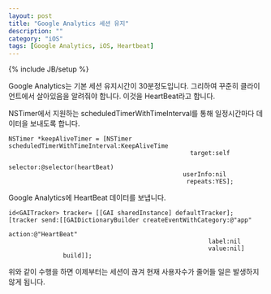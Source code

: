 ```yaml
---
layout: post
title: "Google Analytics 세션 유지"
description: ""
category: "iOS"
tags: [Google Analytics, iOS, Heartbeat]
---
```

{% include JB/setup %}

Google Analytics는 기본 세션 유지시간이 30분정도입니다. 그리하여 꾸준히 클라이언트에서 살아있음을 알려줘야 합니다. 이것을 HeartBeat라고 합니다.

NSTimer에서 지원하는 scheduledTimerWithTimeInterval를 통해 일정시간마다 데이터을 보내도록 합니다.

	NSTimer *keepAliveTimer = [NSTimer scheduledTimerWithTimeInterval:KeepAliveTime
                                                      target:self
                                                    selector:@selector(heartBeat)
                                                    userInfo:nil
                                                     repeats:YES];


Google Analytics에 HeartBeat 데이터를 보냅니다.

	id<GAITracker> tracker= [[GAI sharedInstance] defaultTracker];
    [tracker send:[[GAIDictionaryBuilder createEventWithCategory:@"app"
                                                          action:@"HeartBeat"
                                                           label:nil
                                                           value:nil]
                   build]];

위와 같이 수행을 하면 이제부터는 세션이 끊겨 현재 사용자수가 줄어들 일은 발생하지 않게 됩니다.